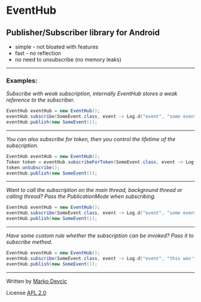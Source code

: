# EventHub #

## Publisher/Subscriber library for Android ##

* simple - not bloated with features
* fast - no reflection
* no need to unsubscribe (no memory leaks)

---------------
### Examples: ###


*Subscribe with weak subscription, internally EventHub stores a weak reference to the subscriber.*


```java
EventHub eventHub = new EventHub();
eventHub.subscribe(SomeEvent.class, event -> Log.d("event", "some event published"));
eventHub.publish(new SomeEvent());
```
---------------

*You can also subscribe for token, then you control the lifetime of the subscription.*


```java
EventHub eventHub = new EventHub();
Token token = eventHub.subscribeForToken(SomeEvent.class, event -> Log.d("event", "this won't be called"));
token.unSubscribe();
eventHub.publish(new SomeEvent());
```

---------------
*Want to call the subscription on the main thread, background thread or calling thread? Pass the PublicationMode when subscribing.*


```java
EventHub eventHub = new EventHub();
eventHub.subscribe(SomeEvent.class, event -> Log.d("event", "some event published"), PublicationMode.MAIN_THREAD);
eventHub.publish(new SomeEvent());
```
---------------
*Have some custom rule whether the subscription can be invoked? Pass it to subscribe method.*


```java
EventHub eventHub = new EventHub();
eventHub.subscribe(SomeEvent.class, event -> Log.d("event", "this won't be called"), () -> false);
eventHub.publish(new SomeEvent());
```


------------

Written by [Marko Devcic](http://www.markodevcic.com)

License [APL 2.0 ](http://www.apache.org/licenses/LICENSE-2.0)